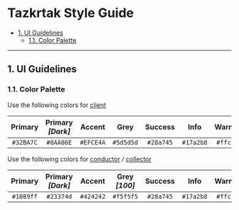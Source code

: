# Tazkrtak Style Guide

<!-- TOC depthFrom:2 depthTo:3 -->
- [1. UI Guidelines](#4-ui-guidelines)
  - [1.1. Color Palette](#45-color-palette)
<!-- /TOC -->

---

## 1. UI Guidelines

### 1.1. Color Palette

Use the following colors for [client](https://github.com/tazkrtak/client)

|  Primary   | Primary _[Dark]_ |   Accent   |    Grey    |  Success   |    Info    |  Warning   |   Danger   |
| :--------: | :--------------: | :--------: | :--------: | :--------: | :--------: | :--------: | :--------: |
| `#32BA7C`  |    `#0AA06E`     | `#EFCE4A`  | `#5d5d5d`  | `#28a745`  | `#17a2b8`  | `#ffc107`  | `#dc3545`  |

Use the following colors for [conductor](https://github.com/tazkrtak/conductor) / [collector](https://github.com/tazkrtak/collector)

|  Primary   | Primary _[Dark]_ |   Accent   | Grey _[100]_ |  Success   |    Info    |  Warning   |   Danger   |
| :--------: | :--------------: | :--------: |  :--------:  | :--------: | :--------: | :--------: | :--------: |
| `#1089ff`  |    `#23374d`     | `#424242`  |  `#f5f5f5`   | `#28a745`  | `#17a2b8`  | `#ffc107`  | `#dc3545`  |
